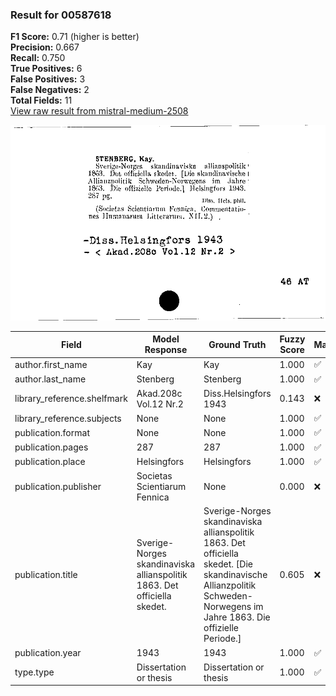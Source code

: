 ### Result for 00587618
**F1 Score:** 0.71 (higher is better)<br>**Precision:** 0.667<br>**Recall:** 0.750<br>**True Positives:** 6<br>**False Positives:** 3<br>**False Negatives:** 2<br>**Total Fields:** 11<br>[View raw result from mistral-medium-2508](https://github.com/RISE-UNIBAS/humanities_data_benchmark/blob/main/results/2025-09-26/T0179/request_T0179_00587618.json)

<img src="https://github.com/RISE-UNIBAS/humanities_data_benchmark/blob/main/benchmarks/zettelkatalog/images/00587618.jpg?raw=true" alt="00587618" width="600px">

| Field | Model Response | Ground Truth | Fuzzy Score | Match |
|-------|----------------|--------------|-------------|-------|
| author.first_name | Kay | Kay | 1.000 | ✅ |
| author.last_name | Stenberg | Stenberg | 1.000 | ✅ |
| library_reference.shelfmark | Akad.208c Vol.12 Nr.2 | Diss.Helsingfors 1943 | 0.143 | ❌ |
| library_reference.subjects | None | None | 1.000 | ✅ |
| publication.format | None | None | 1.000 | ✅ |
| publication.pages | 287 | 287 | 1.000 | ✅ |
| publication.place | Helsingfors | Helsingfors | 1.000 | ✅ |
| publication.publisher | Societas Scientiarum Fennica | None | 0.000 | ❌ |
| publication.title | Sverige-Norges skandinaviska allianspolitik 1863. Det officiella skedet. | Sverige-Norges skandinaviska allianspolitik 1863. Det officiella skedet. [Die skandinavische Allianzpolitik Schweden-Norwegens im Jahre 1863. Die offizielle Periode.] | 0.605 | ❌ |
| publication.year | 1943 | 1943 | 1.000 | ✅ |
| type.type | Dissertation or thesis | Dissertation or thesis | 1.000 | ✅ |
